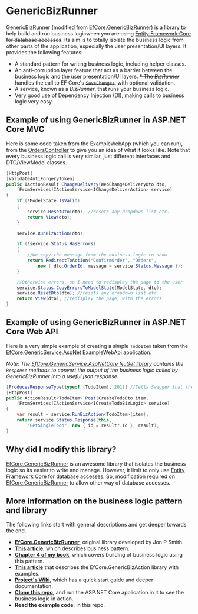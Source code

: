 # GenericBizRunner

GenericBizRunner (modified from [EfCore.GenericBizRunner](https://github.com/JonPSmith/EfCore.GenericBizRunner)) is a library to help build and run business logic~~when you are using [Entity Framework Core](https://docs.microsoft.com/en-us/ef/core/) for database accesses~~. Its aim is to totally isolate the business logic from other parts of the application, especially the user presentation/UI layers. It provides the following features:

* A standard pattern for writing business logic, including helper classes.
* An anti-corruption layer feature that act as a barrier between the business logic and the user presentation/UI layers. 
~~* The *BizRunner* handles the call to EF Core's `SaveChanges`, with optional validation.~~
* A service, known as a *BizRunner*, that runs your business logic.
* Very good use of Dependency Injection (DI), making calls to business logic very easy.

## Example of using GenericBizRunner in ASP.NET Core MVC

Here is some code taken from the ExampleWebApp (which you can run), from the [OrdersController](https://github.com/JonPSmith/EfCore.GenericBizRunner/blob/master/ExampleWebApp/Controllers/OrdersController.cs)
to give you an idea of what it looks like. Note that every business logic call is very similar, just different interfaces and DTO/ViewModel classes.

```csharp
[HttpPost]
[ValidateAntiForgeryToken]
public IActionResult ChangeDelivery(WebChangeDeliveryDto dto,
    [FromServices]IActionService<IChangeDeliverAction> service)
{
    if (!ModelState.IsValid)
    {
        service.ResetDto(dto); //resets any dropdown list etc.
        return View(dto);
    }

    service.RunBizAction(dto);

    if (!service.Status.HasErrors)
    {
        //We copy the message from the business logic to show 
        return RedirectToAction("ConfirmOrder", "Orders", 
            new { dto.OrderId, message = service.Status.Message });
    }

    //Otherwise errors, so I need to redisplay the page to the user
    service.Status.CopyErrorsToModelState(ModelState, dto);
    service.ResetDto(dto); //resets any dropdown list etc.
    return View(dto); //redisplay the page, with the errors
}
```

## Example of using GenericBizRunner in ASP.NET Core Web API

Here is a very simple example of creating a simple `TodoItem` taken from the [EfCore.GenericService.AspNet](https://github.com/JonPSmith/EfCore.GenericServices.AspNetCore/tree/master/ExampleWebApi) ExampleWebApi application. 

*Note: The [EfCore.GenericService.AspNetCore NuGet library](https://www.nuget.org/packages/EfCore.GenericServices.AspNetCore/) contains the `Response` methods to convert the output of the business logic called by GenericBizRunner into a useful json response.*

```csharp
[ProducesResponseType(typeof (TodoItem), 201)] //Tells Swagger that the success status is 201, not 200
[HttpPost]
public ActionResult<TodoItem> Post(CreateTodoDto item, 
    [FromServices]IActionService<ICreateTodoBizLogic> service)
{
    var result = service.RunBizAction<TodoItem>(item);
    return service.Status.Response(this, 
        "GetSingleTodo", new { id = result?.Id }, result);
}
```

## Why did I modify this library?

[EfCore.GenericBizRunner](https://github.com/JonPSmith/EfCore.GenericBizRunner) is an awesome library that isolates the business logic so its easier to write and manage.
However, it limit to only use [Entity Framework Core](https://docs.microsoft.com/en-us/ef/core/) for database accesses. So, modification required on [EfCore.GenericBizRunner](https://github.com/JonPSmith/EfCore.GenericBizRunner) to allow other way of database accesses.

## More information on the business logic pattern and library

The following links start with general descriptions and get deeper towards the end.

* **[EfCore.GenericBizRunner](https://github.com/JonPSmith/EfCore.GenericBizRunner)**, original library developed by Jon P Smith.
* **[This article](http://www.thereformedprogrammer.net/architecture-of-business-layer-working-with-entity-framework-core-and-v6-revisited/)**, which describes business pattern.
* **[Chapter 4 of my book](http://bit.ly/2m8KRAZ)**, which covers building of business logic using this pattern.
* **[This article](http://www.thereformedprogrammer.net/a-library-to-run-your-business-logic-when-using-entity-framework-core/)** that describes the EfCore.GenericBizAction library with examples.
* **[Project's Wiki](https://github.com/JonPSmith/EfCore.GenericBizRunner/wiki)**, which has a quick start guide and deeper documentation.
* **[Clone this repo](https://github.com/JonPSmith/EfCore.GenericBizRunner/)**, and run the ASP.NET Core application in it to see the business logic in action.
* **Read the example code**, in this repo.  

